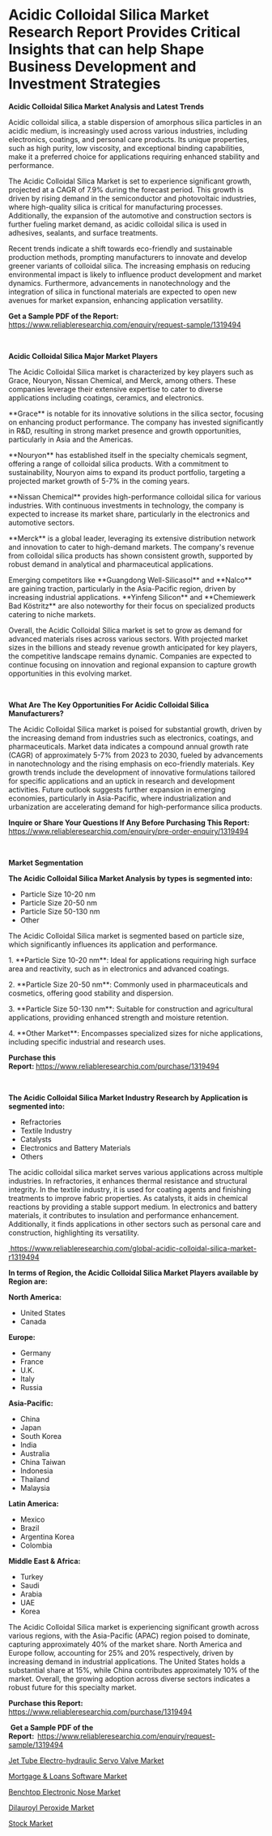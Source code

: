 <p><h1>Acidic Colloidal Silica Market Research Report Provides Critical Insights that can help Shape Business Development and Investment Strategies</h1></p><p><strong>Acidic Colloidal Silica Market Analysis and Latest Trends</strong></p>
<p><p>Acidic colloidal silica, a stable dispersion of amorphous silica particles in an acidic medium, is increasingly used across various industries, including electronics, coatings, and personal care products. Its unique properties, such as high purity, low viscosity, and exceptional binding capabilities, make it a preferred choice for applications requiring enhanced stability and performance.</p><p>The Acidic Colloidal Silica Market is set to experience significant growth, projected at a CAGR of 7.9% during the forecast period. This growth is driven by rising demand in the semiconductor and photovoltaic industries, where high-quality silica is critical for manufacturing processes. Additionally, the expansion of the automotive and construction sectors is further fueling market demand, as acidic colloidal silica is used in adhesives, sealants, and surface treatments.</p><p>Recent trends indicate a shift towards eco-friendly and sustainable production methods, prompting manufacturers to innovate and develop greener variants of colloidal silica. The increasing emphasis on reducing environmental impact is likely to influence product development and market dynamics. Furthermore, advancements in nanotechnology and the integration of silica in functional materials are expected to open new avenues for market expansion, enhancing application versatility.</p></p>
<p><strong>Get a Sample PDF of the Report:&nbsp;</strong> <a href="https://www.reliableresearchiq.com/enquiry/request-sample/1319494?utm_campaign=1137&utm_medium=2&utm_source=Github&utm_content=ia&utm_term=30102024&utm_id=acidic-colloidal-silica">https://www.reliableresearchiq.com/enquiry/request-sample/1319494</a></p>
<p>&nbsp;</p>
<p><strong>Acidic Colloidal Silica Major Market Players</strong></p>
<p><p>The Acidic Colloidal Silica market is characterized by key players such as Grace, Nouryon, Nissan Chemical, and Merck, among others. These companies leverage their extensive expertise to cater to diverse applications including coatings, ceramics, and electronics.</p><p>**Grace** is notable for its innovative solutions in the silica sector, focusing on enhancing product performance. The company has invested significantly in R&D, resulting in strong market presence and growth opportunities, particularly in Asia and the Americas.</p><p>**Nouryon** has established itself in the specialty chemicals segment, offering a range of colloidal silica products. With a commitment to sustainability, Nouryon aims to expand its product portfolio, targeting a projected market growth of 5-7% in the coming years.</p><p>**Nissan Chemical** provides high-performance colloidal silica for various industries. With continuous investments in technology, the company is expected to increase its market share, particularly in the electronics and automotive sectors.</p><p>**Merck** is a global leader, leveraging its extensive distribution network and innovation to cater to high-demand markets. The company's revenue from colloidal silica products has shown consistent growth, supported by robust demand in analytical and pharmaceutical applications.</p><p>Emerging competitors like **Guangdong Well-Silicasol** and **Nalco** are gaining traction, particularly in the Asia-Pacific region, driven by increasing industrial applications. **Yinfeng Silicon** and **Chemiewerk Bad Köstritz** are also noteworthy for their focus on specialized products catering to niche markets.</p><p>Overall, the Acidic Colloidal Silica market is set to grow as demand for advanced materials rises across various sectors. With projected market sizes in the billions and steady revenue growth anticipated for key players, the competitive landscape remains dynamic. Companies are expected to continue focusing on innovation and regional expansion to capture growth opportunities in this evolving market.</p></p>
<p>&nbsp;</p>
<p><strong>What Are The Key Opportunities For Acidic Colloidal Silica Manufacturers?</strong></p>
<p><p>The Acidic Colloidal Silica market is poised for substantial growth, driven by the increasing demand from industries such as electronics, coatings, and pharmaceuticals. Market data indicates a compound annual growth rate (CAGR) of approximately 5-7% from 2023 to 2030, fueled by advancements in nanotechnology and the rising emphasis on eco-friendly materials. Key growth trends include the development of innovative formulations tailored for specific applications and an uptick in research and development activities. Future outlook suggests further expansion in emerging economies, particularly in Asia-Pacific, where industrialization and urbanization are accelerating demand for high-performance silica products.</p></p>
<p><strong>Inquire or Share Your Questions If Any Before Purchasing This Report:</strong> <a href="https://www.reliableresearchiq.com/enquiry/pre-order-enquiry/1319494?utm_campaign=1137&utm_medium=2&utm_source=Github&utm_content=ia&utm_term=30102024&utm_id=acidic-colloidal-silica">https://www.reliableresearchiq.com/enquiry/pre-order-enquiry/1319494</a></p>
<p>&nbsp;</p>
<p><strong>Market Segmentation</strong></p>
<p><strong>The Acidic Colloidal Silica Market Analysis by types is segmented into:</strong></p>
<p><ul><li>Particle Size 10-20 nm</li><li>Particle Size 20-50 nm</li><li>Particle Size 50-130 nm</li><li>Other</li></ul></p>
<p><p>The Acidic Colloidal Silica market is segmented based on particle size, which significantly influences its application and performance. </p><p>1. **Particle Size 10-20 nm**: Ideal for applications requiring high surface area and reactivity, such as in electronics and advanced coatings.</p><p>2. **Particle Size 20-50 nm**: Commonly used in pharmaceuticals and cosmetics, offering good stability and dispersion.</p><p>3. **Particle Size 50-130 nm**: Suitable for construction and agricultural applications, providing enhanced strength and moisture retention.</p><p>4. **Other Market**: Encompasses specialized sizes for niche applications, including specific industrial and research uses.</p></p>
<p><strong>Purchase this Report:&nbsp;</strong><a href="https://www.reliableresearchiq.com/purchase/1319494?utm_campaign=1137&utm_medium=2&utm_source=Github&utm_content=ia&utm_term=30102024&utm_id=acidic-colloidal-silica">https://www.reliableresearchiq.com/purchase/1319494</a></p>
<p>&nbsp;</p>
<p><strong>The Acidic Colloidal Silica Market Industry Research by Application is segmented into:</strong></p>
<p><ul><li>Refractories</li><li>Textile Industry</li><li>Catalysts</li><li>Electronics and Battery Materials</li><li>Others</li></ul></p>
<p><p>The acidic colloidal silica market serves various applications across multiple industries. In refractories, it enhances thermal resistance and structural integrity. In the textile industry, it is used for coating agents and finishing treatments to improve fabric properties. As catalysts, it aids in chemical reactions by providing a stable support medium. In electronics and battery materials, it contributes to insulation and performance enhancement. Additionally, it finds applications in other sectors such as personal care and construction, highlighting its versatility.</p></p>
<p><a href="https://www.reliableresearchiq.com/global-acidic-colloidal-silica-market-r1319494?utm_campaign=1137&utm_medium=2&utm_source=Github&utm_content=ia&utm_term=30102024&utm_id=acidic-colloidal-silica">&nbsp;https://www.reliableresearchiq.com/global-acidic-colloidal-silica-market-r1319494</a></p>
<p><strong>In terms of Region, the Acidic Colloidal Silica Market Players available by Region are:</strong></p>
<p>
    <p> <strong> North America: </strong>
        <ul>
            <li>United States</li>
            <li>Canada</li>
        </ul>
        </p> 
    <p> <strong> Europe: </strong>
        <ul>
            <li>Germany</li>
            <li>France</li>
            <li>U.K.</li>
            <li>Italy</li>
            <li>Russia</li>
        </ul>
        </p> 
    <p> <strong> Asia-Pacific: </strong>
        <ul>
            <li>China</li>
            <li>Japan</li>
            <li>South Korea</li>
            <li>India</li>
            <li>Australia</li>
            <li>China Taiwan</li>
            <li>Indonesia</li>
            <li>Thailand</li>
            <li>Malaysia</li>
        </ul>
        </p> 
    <p> <strong> Latin America: </strong>
        <ul>
            <li>Mexico</li>
            <li>Brazil</li>
            <li>Argentina Korea</li>
            <li>Colombia</li>
        </ul>
        </p> 
    <p> <strong> Middle East & Africa: </strong>
        <ul>
            <li>Turkey</li>
            <li>Saudi</li>
            <li>Arabia</li>
            <li>UAE</li>
            <li>Korea</li>
        </ul>
    </p>
    </p>
<p><p>The Acidic Colloidal Silica market is experiencing significant growth across various regions, with the Asia-Pacific (APAC) region poised to dominate, capturing approximately 40% of the market share. North America and Europe follow, accounting for 25% and 20% respectively, driven by increasing demand in industrial applications. The United States holds a substantial share at 15%, while China contributes approximately 10% of the market. Overall, the growing adoption across diverse sectors indicates a robust future for this specialty market.</p></p>
<p><strong>Purchase this Report: </strong><a href="https://www.reliableresearchiq.com/purchase/1319494?utm_campaign=1137&utm_medium=2&utm_source=Github&utm_content=ia&utm_term=30102024&utm_id=acidic-colloidal-silica">https://www.reliableresearchiq.com/purchase/1319494</a></p>
<p>&nbsp;<strong>Get a Sample PDF of the Report:&nbsp;&nbsp;</strong><a href="https://www.reliableresearchiq.com/enquiry/request-sample/1319494?utm_campaign=1137&utm_medium=2&utm_source=Github&utm_content=ia&utm_term=30102024&utm_id=acidic-colloidal-silica">https://www.reliableresearchiq.com/enquiry/request-sample/1319494</a></p>
<p><strong></strong></p>
<p><p><a href="https://issuu.com/reportprime-2/docs/jet-tube-electro-hydraulic-servo-va_81e6e08f3e42a4?utm_campaign=1137&utm_medium=2&utm_source=Github&utm_content=ia&utm_term=30102024&utm_id=acidic-colloidal-silica">Jet Tube Electro-hydraulic Servo Valve Market</a></p><p><a href="https://github.com/chaschadedn/Market-Research-Report-List-1/blob/main/mortgage-loans-software-market.md?utm_campaign=1137&utm_medium=2&utm_source=Github&utm_content=ia&utm_term=30102024&utm_id=acidic-colloidal-silica">Mortgage & Loans Software Market</a></p><p><a href="https://issuu.com/reportprime-2/docs/benchtop-electronic-nose-market-siz_9a8842afc24c1c?utm_campaign=1137&utm_medium=2&utm_source=Github&utm_content=ia&utm_term=30102024&utm_id=acidic-colloidal-silica">Benchtop Electronic Nose Market</a></p><p><a href="https://medium.com/@mattyh9leabow/the-global-dilauroyl-peroxide-market-is-at-the-forefront-of-innovation-driving-rapid-industry-ba5382f10e6e?utm_campaign=1137&utm_medium=2&utm_source=Github&utm_content=ia&utm_term=30102024&utm_id=acidic-colloidal-silica">Dilauroyl Peroxide Market</a></p><p><a href="https://www.linkedin.com/pulse/stock-market-investigation-industry-evolution-forecast-pkljf?utm_campaign=1137&utm_medium=2&utm_source=Github&utm_content=ia&utm_term=30102024&utm_id=acidic-colloidal-silica">Stock Market</a></p></p>